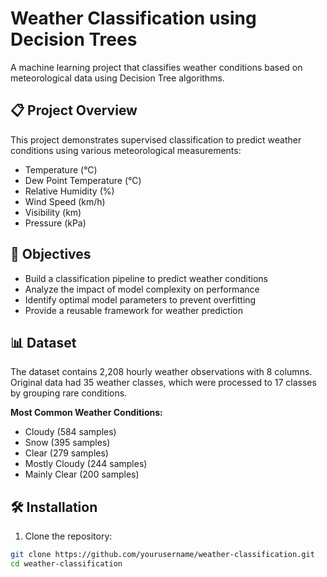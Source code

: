 # Weather Classification using Decision Trees

A machine learning project that classifies weather conditions based on meteorological data using Decision Tree algorithms.

## 📋 Project Overview

This project demonstrates supervised classification to predict weather conditions using various meteorological measurements:
- Temperature (°C)
- Dew Point Temperature (°C)
- Relative Humidity (%)
- Wind Speed (km/h)
- Visibility (km)
- Pressure (kPa)

## 🎯 Objectives

- Build a classification pipeline to predict weather conditions
- Analyze the impact of model complexity on performance
- Identify optimal model parameters to prevent overfitting
- Provide a reusable framework for weather prediction

## 📊 Dataset

The dataset contains 2,208 hourly weather observations with 8 columns. Original data had 35 weather classes, which were processed to 17 classes by grouping rare conditions.

**Most Common Weather Conditions:**
- Cloudy (584 samples)
- Snow (395 samples)
- Clear (279 samples)
- Mostly Cloudy (244 samples)
- Mainly Clear (200 samples)

## 🛠️ Installation

1. Clone the repository:
```bash
git clone https://github.com/yourusername/weather-classification.git
cd weather-classification
